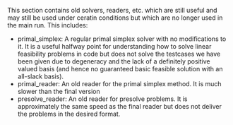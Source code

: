 This section contains old solvers, readers, etc. which are still useful and may still be used under ceratin conditions but which are no longer used in the main run.
This includes:
- primal_simplex: A regular primal simplex solver with no modifications to it. It is a useful halfway point for understanding how to solve linear feasibility problems in code but does not solve the testcases we have been given due to degeneracy and the lack of a definitely positive valued basis (and hence no guaranteed basic feasible solution with an all-slack basis).
- primal_reader: An old reader for the primal simplex method. It is much slower than the final version
- presolve_reader: An old reader for presolve problems. It is approximately the same speed as the final reader but does not deliver the problems in the desired format.